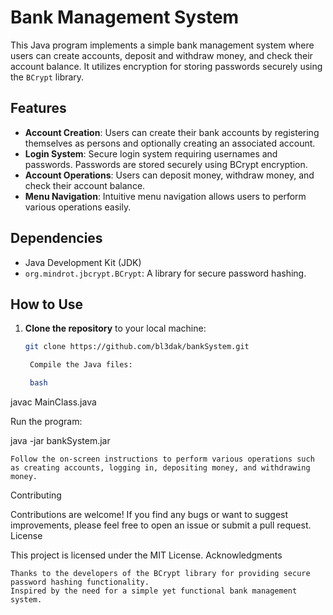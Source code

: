 # Bank Management System

This Java program implements a simple bank management system where users can create accounts, deposit and withdraw money, and check their account balance. It utilizes encryption for storing passwords securely using the `BCrypt` library.

## Features

- **Account Creation**: Users can create their bank accounts by registering themselves as persons and optionally creating an associated account.
- **Login System**: Secure login system requiring usernames and passwords. Passwords are stored securely using BCrypt encryption.
- **Account Operations**: Users can deposit money, withdraw money, and check their account balance.
- **Menu Navigation**: Intuitive menu navigation allows users to perform various operations easily.

## Dependencies

- Java Development Kit (JDK)
- `org.mindrot.jbcrypt.BCrypt`: A library for secure password hashing.

## How to Use

1. **Clone the repository** to your local machine:

   ```bash
   git clone https://github.com/bl3dak/bankSystem.git

    Compile the Java files:

    bash

javac MainClass.java

Run the program:

java -jar bankSystem.jar

    

    Follow the on-screen instructions to perform various operations such as creating accounts, logging in, depositing money, and withdrawing money.

Contributing

Contributions are welcome! If you find any bugs or want to suggest improvements, please feel free to open an issue or submit a pull request.
License

This project is licensed under the MIT License.
Acknowledgments

    Thanks to the developers of the BCrypt library for providing secure password hashing functionality.
    Inspired by the need for a simple yet functional bank management system.
